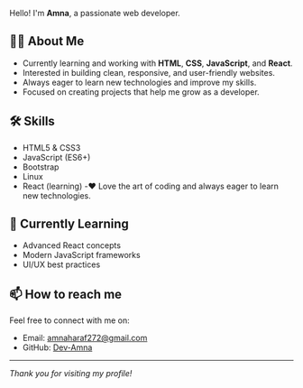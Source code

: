 Hello! I'm **Amna**, a passionate web developer.

## 👩‍💻 About Me
- Currently learning and working with **HTML**, **CSS**, **JavaScript**, and **React**.
- Interested in building clean, responsive, and user-friendly websites.
- Always eager to learn new technologies and improve my skills.
- Focused on creating projects that help me grow as a developer.

## 🛠 Skills
- HTML5 & CSS3
- JavaScript (ES6+)
- Bootstrap
- Linux          
- React (learning)
-❤️ Love the art of coding and always eager to learn new technologies.

## 🌱 Currently Learning
- Advanced React concepts
- Modern JavaScript frameworks
- UI/UX best practices

## 📫 How to reach me
Feel free to connect with me on:
- Email: amnaharaf272@gmail.com
- GitHub: [Dev-Amna](https://github.com/Dev-Amna)

---

*Thank you for visiting my profile!*
